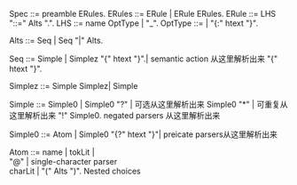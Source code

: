 Spec ::= preamble ERules.
ERules ::= ERule | ERule ERules.
ERule ::= LHS "::=" Alts ".".
LHS ::= name OptType | "_".
OptType ::= | "{:" htext "}".








Alts ::= 
        Seq |
        Seq "|" Alts.



Seq ::= 
        Simple |
        Simplez "{" htext "}".|       semantic action 从这里解析出来
        "{" htext "}".

Simplez ::= 
        Simple Simplez|
        Simple

Simple ::= 
        Simple0 |
        Simple0 "?" |                 可选从这里解析出来
        Simple0 "*" |                 可重复从这里解析出来
         "!" Simple0.                 negated parsers 从这里解析出来

Simple0 ::= 
        Atom |
        Simple0 "{?" htext "}"|         preicate parsers从这里解析出来

Atom ::= 
        name |
        tokLit |   
        "@" |                single-character parser                   
        charLit | 
        "(" Alts ")".                 Nested choices

